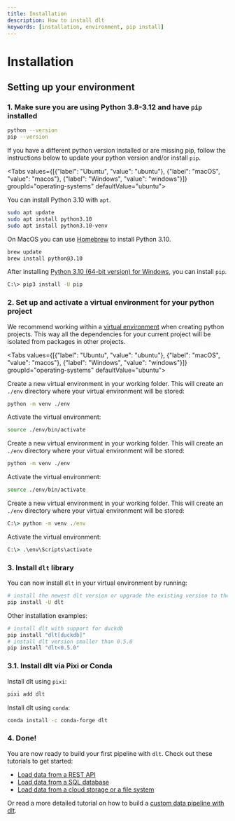 ```yaml
---
title: Installation
description: How to install dlt
keywords: [installation, environment, pip install]
---
```


# Installation

## Setting up your environment

### 1. Make sure you are using **Python 3.8-3.12** and have `pip` installed

```sh
python --version
pip --version
```

If you have a different python version installed or are missing pip, follow the instructions below to update your python version and/or install `pip`.

<Tabs values={[{"label": "Ubuntu", "value": "ubuntu"}, {"label": "macOS", "value": "macos"}, {"label": "Windows", "value": "windows"}]}  groupId="operating-systems" defaultValue="ubuntu">
  <TabItem value="ubuntu">

You can install Python 3.10 with `apt`.

```sh
sudo apt update
sudo apt install python3.10
sudo apt install python3.10-venv
```

  </TabItem>
  <TabItem value="macos">

On MacOS you can use [Homebrew](https://brew.sh) to install Python 3.10.

```sh
brew update
brew install python@3.10
```

  </TabItem>
  <TabItem value="windows">

After installing [Python 3.10 (64-bit version) for Windows](https://www.python.org/downloads/windows/), you can install `pip`.

```sh
C:\> pip3 install -U pip
```

  </TabItem>
</Tabs>

### 2. Set up and activate a virtual environment for your python project

We recommend working within a [virtual environment](https://docs.python.org/3/library/venv.html) when creating python projects.
This way all the dependencies for your current project will be isolated from packages in other projects.

<Tabs values={[{"label": "Ubuntu", "value": "ubuntu"}, {"label": "macOS", "value": "macos"}, {"label": "Windows", "value": "windows"}]}  groupId="operating-systems" defaultValue="ubuntu">

  <TabItem value="ubuntu">

Create a new virtual environment in your working folder. This will create an `./env` directory where your virtual environment will be stored:

```sh
python -m venv ./env
```

Activate the virtual environment:

```sh
source ./env/bin/activate
```

  </TabItem>
  <TabItem value="macos">

Create a new virtual environment in your working folder. This will create an `./env` directory where your virtual environment will be stored:

```sh
python -m venv ./env
```

Activate the virtual environment:

```sh
source ./env/bin/activate
```

  </TabItem>
  <TabItem value="windows">

Create a new virtual environment in your working folder. This will create an `./env` directory where your virtual environment will be stored:

```bat
C:\> python -m venv ./env
```

Activate the virtual environment:

```bat
C:\> .\env\Scripts\activate
```

  </TabItem>
</Tabs>

### 3. Install `dlt` library

You can now install `dlt` in your virtual environment by running:

```sh
# install the newest dlt version or upgrade the existing version to the newest one
pip install -U dlt
```

Other installation examples:
```sh
# install dlt with support for duckdb
pip install "dlt[duckdb]"
# install dlt version smaller than 0.5.0
pip install "dlt<0.5.0"
```

### 3.1. Install dlt via Pixi or Conda

Install dlt using `pixi`:

```sh
pixi add dlt
```

Install dlt using `conda`:

```sh
conda install -c conda-forge dlt
```

### 4. Done!

You are now ready to build your first pipeline with `dlt`. Check out these tutorials to get started:

- [Load data from a REST API](../tutorial/rest-api)
- [Load data from a SQL database](../tutorial/sql-database)
- [Load data from a cloud storage or a file system](../tutorial/filesystem)

Or read a more detailed tutorial on how to build a [custom data pipeline with dlt](../tutorial/load-data-from-an-api.md).
